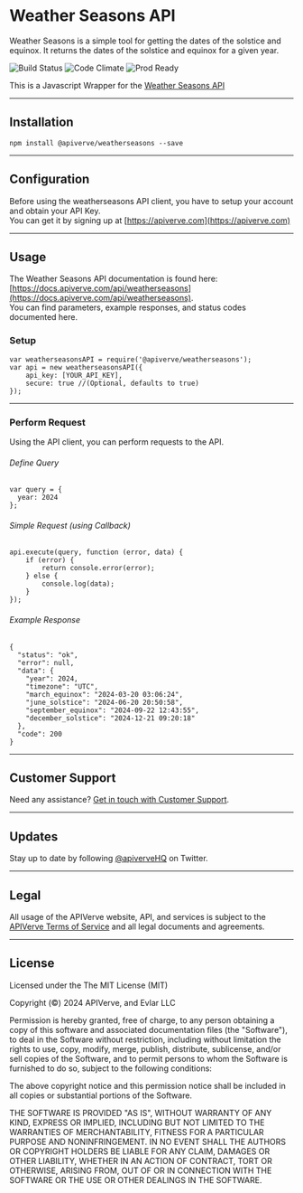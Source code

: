 Weather Seasons API
============

Weather Seasons is a simple tool for getting the dates of the solstice and equinox. It returns the dates of the solstice and equinox for a given year.

![Build Status](https://img.shields.io/badge/build-passing-green)
![Code Climate](https://img.shields.io/badge/maintainability-B-purple)
![Prod Ready](https://img.shields.io/badge/production-ready-blue)

This is a Javascript Wrapper for the [Weather Seasons API](https://apiverve.com/marketplace/api/weatherseasons)

---

## Installation
	npm install @apiverve/weatherseasons --save

---

## Configuration

Before using the weatherseasons API client, you have to setup your account and obtain your API Key.  
You can get it by signing up at [https://apiverve.com](https://apiverve.com)

---

## Usage

The Weather Seasons API documentation is found here: [https://docs.apiverve.com/api/weatherseasons](https://docs.apiverve.com/api/weatherseasons).  
You can find parameters, example responses, and status codes documented here.

### Setup

```
var weatherseasonsAPI = require('@apiverve/weatherseasons');
var api = new weatherseasonsAPI({
    api_key: [YOUR_API_KEY],
    secure: true //(Optional, defaults to true)
});
```

---


### Perform Request
Using the API client, you can perform requests to the API.

###### Define Query

```
var query = {
  year: 2024
};
```

###### Simple Request (using Callback)

```
api.execute(query, function (error, data) {
    if (error) {
        return console.error(error);
    } else {
        console.log(data);
    }
});
```

###### Example Response

```
{
  "status": "ok",
  "error": null,
  "data": {
    "year": 2024,
    "timezone": "UTC",
    "march_equinox": "2024-03-20 03:06:24",
    "june_solstice": "2024-06-20 20:50:58",
    "september_equinox": "2024-09-22 12:43:55",
    "december_solstice": "2024-12-21 09:20:18"
  },
  "code": 200
}
```

---

## Customer Support

Need any assistance? [Get in touch with Customer Support](https://apiverve.com/contact).

---

## Updates
Stay up to date by following [@apiverveHQ](https://twitter.com/apiverveHQ) on Twitter.

---

## Legal

All usage of the APIVerve website, API, and services is subject to the [APIVerve Terms of Service](https://apiverve.com/terms) and all legal documents and agreements.

---

## License
Licensed under the The MIT License (MIT)

Copyright (&copy;) 2024 APIVerve, and Evlar LLC

Permission is hereby granted, free of charge, to any person obtaining a copy of this software and associated documentation files (the "Software"), to deal in the Software without restriction, including without limitation the rights to use, copy, modify, merge, publish, distribute, sublicense, and/or sell copies of the Software, and to permit persons to whom the Software is furnished to do so, subject to the following conditions:

The above copyright notice and this permission notice shall be included in all copies or substantial portions of the Software.

THE SOFTWARE IS PROVIDED "AS IS", WITHOUT WARRANTY OF ANY KIND, EXPRESS OR IMPLIED, INCLUDING BUT NOT LIMITED TO THE WARRANTIES OF MERCHANTABILITY, FITNESS FOR A PARTICULAR PURPOSE AND NONINFRINGEMENT. IN NO EVENT SHALL THE AUTHORS OR COPYRIGHT HOLDERS BE LIABLE FOR ANY CLAIM, DAMAGES OR OTHER LIABILITY, WHETHER IN AN ACTION OF CONTRACT, TORT OR OTHERWISE, ARISING FROM, OUT OF OR IN CONNECTION WITH THE SOFTWARE OR THE USE OR OTHER DEALINGS IN THE SOFTWARE.